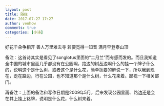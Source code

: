 ```yaml
---
layout: post
title: 随缘
date: 2017-07-27 17:27
author: venhow
comments: true
categories: [小诗]
---
```

好花千朵争相开
善人万里难去寻
若要觅得一知音
满月早登泰山顶

备注：这首诗其实是看见了songlotus里面的“二月兰”而有感而发的。而且我知道全中国的城市里面几乎都没有在公园啊，路边的树丛边啊什么的挂一个牌子什么的，说明这个是什么树，或者这个是什么花，简单扼要的解说一下，所以我到现在，走在路边，行在公园，也不知道那个是什么树，什么花来着。鄙视一下相关部门。

再备注：上面的备注和写作日期是2009年5月，后来发现公园里面、路边还是会在其上挂上铭牌，说明是什么花，什么树来着。

